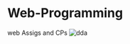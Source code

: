 # Web-Programming
web Assigs and CPs
![dda](https://github.com/AkhlaqqAhmad/Web-Programming/assets/96955841/26d4169f-a35b-45f8-813a-179ddd59ce52)
